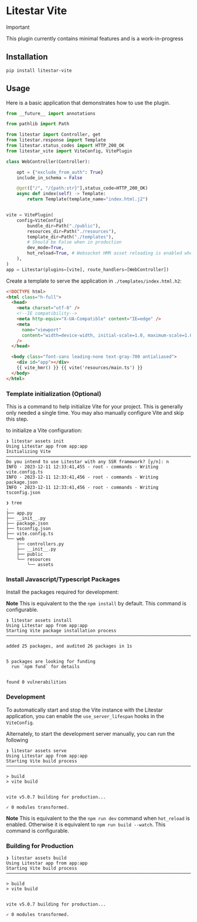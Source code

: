 # Litestar Vite

> [!IMPORTANT]
> This plugin currently contains minimal features and is a work-in-progress

## Installation

```shell
pip install litestar-vite
```

## Usage

Here is a basic application that demonstrates how to use the plugin.

```python
from __future__ import annotations

from pathlib import Path

from litestar import Controller, get
from litestar.response import Template
from litestar.status_codes import HTTP_200_OK
from litestar_vite import ViteConfig, VitePlugin

class WebController(Controller):

    opt = {"exclude_from_auth": True}
    include_in_schema = False

    @get(["/", "/{path:str}"],status_code=HTTP_200_OK)
    async def index(self) -> Template:
        return Template(template_name="index.html.j2")


vite = VitePlugin(
    config=ViteConfig(
        bundle_dir=Path("./public"),
        resources_dir=Path("./resources"),
        template_dir=Path("./templates"),
        # Should be False when in production
        dev_mode=True,
        hot_reload=True, # Websocket HMR asset reloading is enabled when true.
    ),
)
app = Litestar(plugins=[vite], route_handlers=[WebController])

```

Create a template to serve the application in `./templates/index.html.h2`:

```html
<!DOCTYPE html>
<html class="h-full">
  <head>
    <meta charset="utf-8" />
    <!--IE compatibility-->
    <meta http-equiv="X-UA-Compatible" content="IE=edge" />
    <meta
      name="viewport"
      content="width=device-width, initial-scale=1.0, maximum-scale=1.0"
    />
  </head>

  <body class="font-sans leading-none text-gray-700 antialiased">
    <div id="app"></div>
    {{ vite_hmr() }} {{ vite('resources/main.ts') }}
  </body>
</html>
```

### Template initialization (Optional)

This is a command to help initialize Vite for your project. This is generally only needed a single time. You may also manually configure Vite and skip this step.

to initialize a Vite configuration:

```shell
❯ litestar assets init
Using Litestar app from app:app
Initializing Vite ──────────────────────────────────────────────────────────────────────────────────────────
Do you intend to use Litestar with any SSR framework? [y/n]: n
INFO - 2023-12-11 12:33:41,455 - root - commands - Writing vite.config.ts
INFO - 2023-12-11 12:33:41,456 - root - commands - Writing package.json
INFO - 2023-12-11 12:33:41,456 - root - commands - Writing tsconfig.json
```

```shell
❯ tree
.
├── app.py
├── __init__.py
├── package.json
├── tsconfig.json
├── vite.config.ts
└── web
    ├── controllers.py
    ├── __init__.py
    ├── public
    └── resources
        └── assets
```

### Install Javascript/Typescript Packages

Install the packages required for development:

**Note** This is equivalent to the the `npm install` by default. This command is configurable.

```shell
❯ litestar assets install
Using Litestar app from app:app
Starting Vite package installation process ──────────────────────────────────────────────────────────────────────────────────────────

added 25 packages, and audited 26 packages in 1s


5 packages are looking for funding
  run `npm fund` for details


found 0 vulnerabilities
```

### Development

To automatically start and stop the Vite instance with the Litestar application, you can enable the `use_server_lifespan` hooks in the `ViteConfig`.

Alternately, to start the development server manually, you can run the following

```shell
❯ litestar assets serve
Using Litestar app from app:app
Starting Vite build process ───────────────────────────────────────────────────────────────────────────────────────────────────────────────────────────────────────────

> build
> vite build


vite v5.0.7 building for production...

✓ 0 modules transformed.

```

**Note** This is equivalent to the the `npm run dev` command when `hot_reload` is enabled. Otherwise it is equivalent to `npm run build --watch`. This command is configurable.

### Building for Production

```shell
❯ litestar assets build
Using Litestar app from app:app
Starting Vite build process ───────────────────────────────────────────────────────────────────────────────────────────────────────────────────────────────────────────

> build
> vite build


vite v5.0.7 building for production...

✓ 0 modules transformed.

```
